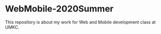 # WebMobile-2020Summer

This repository is about my work for Web and Mobile development class at UMKC.
